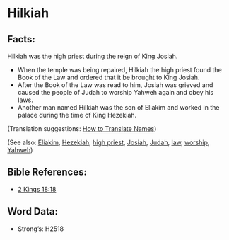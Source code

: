 # Hilkiah

## Facts:

Hilkiah was the high priest during the reign of King Josiah.

* When the temple was being repaired, Hilkiah the high priest found the Book of the Law and ordered that it be brought to King Josiah.
* After the Book of the Law was read to him, Josiah was grieved and caused the people of Judah to worship Yahweh again and obey his laws.
* Another man named Hilkiah was the son of Eliakim and worked in the palace during the time of King Hezekiah.

(Translation suggestions: [How to Translate Names](../../translate/translate-names))

(See also: [Eliakim](../names/eliakim.md), [Hezekiah](../names/hezekiah.md), [high priest](../kt/highpriest.md), [Josiah](../names/josiah.md), [Judah](../names/kingdomofjudah.md), [law](../other/law.md), [worship](../kt/worship.md), [Yahweh](../kt/yahweh.md))

## Bible References:

* [2 Kings 18:18](rc://en/tn/help/2ki/18/18)

## Word Data:

* Strong’s: H2518
